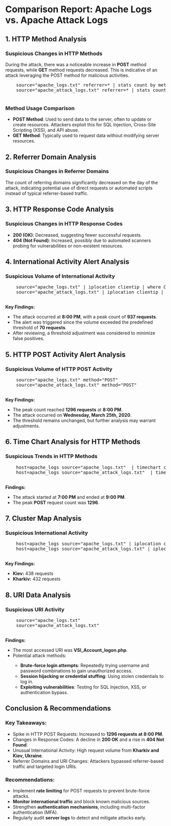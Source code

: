 <!DOCTYPE html>
<html>
<head>
    <title>Comparison Report: Apache Logs vs. Apache Attack Logs</title>
</head>
<body>
    <h1>Comparison Report: Apache Logs vs. Apache Attack Logs</h1>
    
  <h2>1. HTTP Method Analysis</h2>
    <h3>Suspicious Changes in HTTP Methods</h3>
    <p>During the attack, there was a noticeable increase in <strong>POST</strong> method requests, while <strong>GET</strong> method requests decreased. This is indicative of an attack leveraging the POST method for malicious activities.</p>
    
  <pre>
    source="apache_logs.txt" referrer=* | stats count by method
    source="apache_attack_logs.txt" referrer=* | stats count by method
    </pre>
    
   <h3>Method Usage Comparison</h3>
    <ul>
        <li><strong>POST Method</strong>: Used to send data to the server, often to update or create resources. Attackers exploit this for SQL Injection, Cross-Site Scripting (XSS), and API abuse.</li>
        <li><strong>GET Method</strong>: Typically used to request data without modifying server resources.</li>
    </ul>
    
   <h2>2. Referrer Domain Analysis</h2>
    <h3>Suspicious Changes in Referrer Domains</h3>
    <p>The count of referring domains significantly decreased on the day of the attack, indicating potential use of direct requests or automated scripts instead of typical referrer-based traffic.</p>
    
  <h2>3. HTTP Response Code Analysis</h2>
    <h3>Suspicious Changes in HTTP Response Codes</h3>
    <ul>
        <li><strong>200 (OK)</strong>: Decreased, suggesting fewer successful requests.</li>
        <li><strong>404 (Not Found)</strong>: Increased, possibly due to automated scanners probing for vulnerabilities or non-existent resources.</li>
    </ul>
    
  <h2>4. International Activity Alert Analysis</h2>
    <h3>Suspicious Volume of International Activity</h3>
    <pre>
    source="apache_logs.txt" | iplocation clientip | where Country!="United States"
    source="apache_attack_logs.txt" | iplocation clientip | where Country!="United States"
    </pre>
    <p><strong>Key Findings:</strong></p>
    <ul>
        <li>The attack occurred at <strong>8:00 PM</strong>, with a peak count of <strong>937 requests</strong>.</li>
        <li>The alert was triggered since the volume exceeded the predefined threshold of <strong>70 requests</strong>.</li>
        <li>After reviewing, a threshold adjustment was considered to minimize false positives.</li>
    </ul>
    
  <h2>5. HTTP POST Activity Alert Analysis</h2>
    <h3>Suspicious Volume of HTTP POST Activity</h3>
    <pre>
    source="apache_logs.txt" method="POST"
    source="apache_attack_logs.txt" method="POST"
    </pre>
    <p><strong>Key Findings:</strong></p>
    <ul>
        <li>The peak count reached <strong>1296 requests</strong> at <strong>8:00 PM</strong>.</li>
        <li>The attack occurred on <strong>Wednesday, March 25th, 2020</strong>.</li>
        <li>The threshold remains unchanged, but further analysis may warrant adjustments.</li>
    </ul>
    
   <h2>6. Time Chart Analysis for HTTP Methods</h2>
    <h3>Suspicious Trends in HTTP Methods</h3>
    <pre>
    host=apache_logs source="apache_logs.txt"  | timechart count by method
    host=apache_logs source="apache_attack_logs.txt"  | timechart count by method
    </pre>
    <p><strong>Findings:</strong></p>
    <ul>
        <li>The attack started at <strong>7:00 PM</strong> and ended at <strong>9:00 PM</strong>.</li>
        <li>The peak <strong>POST</strong> request count was <strong>1296</strong>.</li>
    </ul>
    
  <h2>7. Cluster Map Analysis</h2>
    <h3>Suspicious International Activity</h3>
    <pre>
    host=apache_logs source="apache_logs.txt" | iplocation clientip |search Country!="United States"| geostats count by clientip
    host=apache_logs source="apache_attack_logs.txt" | iplocation clientip |search Country!="United States"| geostats count by clientip
    </pre>
    <p><strong>Key Findings:</strong></p>
    <ul>
        <li><strong>Kiev:</strong> 438 requests</li>
        <li><strong>Kharkiv:</strong> 432 requests</li>
    </ul>
    
   <h2>8. URI Data Analysis</h2>
    <h3>Suspicious URI Activity</h3>
    <pre>
    source="apache_logs.txt"
    source="apache_attack_logs.txt"
    </pre>
    <p><strong>Findings:</strong></p>
    <ul>
        <li>The most accessed URI was <strong>VSI_Account_logon.php</strong>.</li>
        <li>Potential attack methods:</li>
        <ul>
            <li><strong>Brute-force login attempts</strong>: Repeatedly trying username and password combinations to gain unauthorized access.</li>
            <li><strong>Session hijacking or credential stuffing</strong>: Using stolen credentials to log in.</li>
            <li><strong>Exploiting vulnerabilities</strong>: Testing for SQL Injection, XSS, or authentication bypass.</li>
        </ul>
    </ul>
    
  <h2>Conclusion & Recommendations</h2>
    <h3>Key Takeaways:</h3>
    <ul>
        <li>Spike in HTTP POST Requests: Increased to <strong>1296 requests at 8:00 PM</strong>.</li>
        <li>Changes in Response Codes: A decline in <strong>200 OK</strong> and a rise in <strong>404 Not Found</strong>.</li>
        <li>Unusual International Activity: High request volume from <strong>Kharkiv and Kiev, Ukraine</strong>.</li>
        <li>Referrer Domains and URI Changes: Attackers bypassed referrer-based traffic and targeted login URIs.</li>
    </ul>
    
  <h3>Recommendations:</h3>
    <ul>
        <li>Implement <strong>rate limiting</strong> for POST requests to prevent brute-force attacks.</li>
        <li><strong>Monitor international traffic</strong> and block known malicious sources.</li>
        <li>Strengthen <strong>authentication mechanisms</strong>, including multi-factor authentication (MFA).</li>
        <li>Regularly audit <strong>server logs</strong> to detect and mitigate attacks early.</li>
    </ul>
</body>
</html>

